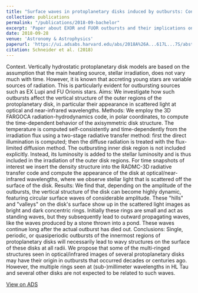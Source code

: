 ```yaml
---
title: "Surface waves in protoplanetary disks induced by outbursts: Concentric rings in scattered light"
collection: publications
permalink: "/publications/2018-09-bachelor"
excerpt: 'Paper about EXOR and FUOR outbursts and their implications on the vertical structure of the gas phase of a protoplanetary disk.'
date: 2018-09-28
venue: 'Astronomy & Astrophysics'
paperurl: 'https://ui.adsabs.harvard.edu/abs/2018A%26A...617L...7S/abstract'
citation: Schneider et al. (2018)
---
```

Context. Vertically hydrostatic protoplanetary disk models are based on the assumption that the main heating source, stellar irradiation, does not vary much with time. However, it is known that accreting young stars are variable sources of radiation. This is particularly evident for outbursting sources such as EX Lupi and FU Orionis stars. 
Aims: We investigate how such outbursts affect the vertical structure of the outer regions of the protoplanetary disk, in particular their appearance in scattered light at optical and near-infrared wavelengths. 
Methods: We employ the 3D FARGOCA radiation-hydrodynamics code, in polar coordinates, to compute the time-dependent behavior of the axisymmetric disk structure. The temperature is computed self-consistently and time-dependently from the irradiation flux using a two-stage radiative transfer method: first the direct illumination is computed; then the diffuse radiation is treated with the flux-limited diffusion method. The outbursting inner disk region is not included explicitly. Instead, its luminosity is added to the stellar luminosity and is thus included in the irradiation of the outer disk regions. For time snapshots of interest we insert the density structure into the RADMC-3D radiative transfer code and compute the appearance of the disk at optical/near-infrared wavelengths, where we observe stellar light that is scattered off the surface of the disk. 
Results: We find that, depending on the amplitude of the outbursts, the vertical structure of the disk can become highly dynamic, featuring circular surface waves of considerable amplitude. These "hills" and "valleys" on the disk's surface show up in the scattered light images as bright and dark concentric rings. Initially these rings are small and act as standing waves, but they subsequently lead to outward propagating waves, like the waves produced by a stone thrown into a pond. These waves continue long after the actual outburst has died out. 
Conclusions: Single, periodic, or quasiperiodic outbursts of the innermost regions of protoplanetary disks will necessarily lead to wavy structures on the surface of these disks at all radii. We propose that some of the multi-ringed structures seen in optical/infrared images of several protoplanetary disks may have their origin in outbursts that occurred decades or centuries ago. However, the multiple rings seen at (sub-)millimeter wavelengths in HL Tau and several other disks are not expected to be related to such waves.

[View on ADS](https://ui.adsabs.harvard.edu/abs/2018A%26A...617L...7S/abstract "ads")